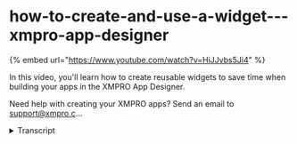 # how-to-create-and-use-a-widget---xmpro-app-designer
{% embed url="https://www.youtube.com/watch?v=HiJJvbs5Ji4" %}



In this video, you'll learn how to create reusable widgets to save time when building your apps in the XMPRO App Designer.

Need help with creating your XMPRO apps? Send an email to support@xmpro.c...
<details>
<summary>Transcript</summary>In this video, you'll learn how to create reusable widgets to save time when building your apps in the XMPRO App Designer.

Need help with creating your XMPRO apps? Send an email to support@xmpro.c...
welcome to another training video

phonics improv today we will be looking

at how to create and use widgets in app

designers widgets are basically controls

in the toolbox which are created by

youth by the user so the idea is let's

say I have created this nice layout over

here to display my asset information and

I have done all the hard work to make it

look nice and appear in the right order

etc now I may need to do the same thing

in other apps or other pages and I don't

want to redo all this work so what I can

do is I can actually click on the

control or the layout that I have

created and I want to extract the widget

out from and click on the Save button

here when I do that it's gonna ask me

some details of the new widget for

example names so the name I can choose

to be asset guard for example and then

in the visibility I have two options

either I can choose myself or everyone

what that will do is if I choose

everyone this visit will not only be

available to me but also available to

everyone in my company and they will be

able to use the control that I am about

to create so I will do that and then in

icon I can just use any icons and once I

created if I go to the widgets section

in my toolbox you will see a new widget

has been created and it's called asset

card I can drag it across onto my canvas

and you will see that it creates the

same layout and same controls I also

have the option to adapt that widget

change its name or diluted or perhaps

change its visibility you find it so

this was how to create and use widgets

thank you so much

you
</details>